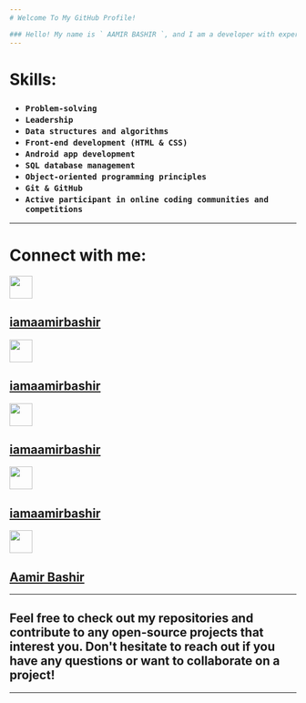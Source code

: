 ```yaml
---
# Welcome To My GitHub Profile!

### Hello! My name is ` AAMIR BASHIR `, and I am a developer with experience in `HTML`, `CSS`, `SQL`, `C++`, `Java`, and `Python` . I am also experienced in `Linux` and `shell scripting` . Currently, I am learning front-end `Android development` and am always looking to expand my skill set.
---
```

# Skills:
<h3>
  
  - `Problem-solving`
  - `Leadership`
  - `Data structures and algorithms`
  - `Front-end development (HTML & CSS)`
  - `Android app development`
  - `SQL database management`
  - `Object-oriented programming principles`
  - `Git & GitHub`
  - `Active participant in online coding communities and competitions`
  
  </h3>

---
# Connect with me:

<img src="https://user-images.githubusercontent.com/64484775/219952685-17a180fa-93cf-420f-92d7-7e7a631d9bce.png" width="40" height="40" /><h2> <a href="https://linkedin.com/in/iamaamirbashir/" target="_blank"> iamaamirbashir </a> </h2>
<img src="https://user-images.githubusercontent.com/64484775/219952699-ca4edc09-1395-4a9a-bad2-632b2bffe9c8.png" width="40" height="40"/><h2> <a href="https://twitter.com/iamaamirbashir/" target="_blank"> iamaamirbashir </a> </h2>
<img src="https://user-images.githubusercontent.com/64484775/219952776-dd31ff46-d36d-45bb-b816-3fcb31859936.png" width="40" height="40"/><h2> <a href="https://instagram.com/iamaamirbashir/" target="_blank"> iamaamirbashir </a> </h2>
<img src="https://user-images.githubusercontent.com/64484775/219952705-c3b343cd-312d-4799-b251-0da719b6a189.png" width="40" height="40"/><h2> <a href="https://github.com/iamaamirbashir/" target="_blank"> iamaamirbashir </a> </h2>
<img src="https://user-images.githubusercontent.com/64484775/219952713-5aa47d94-9b7d-40e7-b485-232912cf6e48.png" width="40" height="40"/><h2> <a href="mailto: aamirbashi55@gmail.com"> Aamir Bashir </a> </h2>



--- 
## Feel free to check out my repositories and contribute to any open-source projects that interest you. Don't hesitate to reach out if you have any questions or want to collaborate on a project!
---
